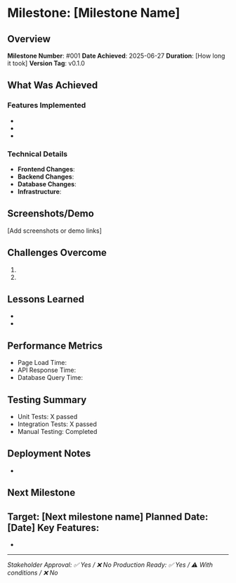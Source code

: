 # Milestone: [Milestone Name]

## Overview
**Milestone Number**: #001
**Date Achieved**: 2025-06-27
**Duration**: [How long it took]
**Version Tag**: v0.1.0

## What Was Achieved
### Features Implemented
- 
- 
- 

### Technical Details
- **Frontend Changes**: 
- **Backend Changes**: 
- **Database Changes**: 
- **Infrastructure**: 

## Screenshots/Demo
[Add screenshots or demo links]

## Challenges Overcome
1. 
2. 

## Lessons Learned
- 
- 

## Performance Metrics
- Page Load Time: 
- API Response Time: 
- Database Query Time: 

## Testing Summary
- Unit Tests: X passed
- Integration Tests: X passed
- Manual Testing: Completed

## Deployment Notes
- 

## Next Milestone
**Target**: [Next milestone name]
**Planned Date**: [Date]
**Key Features**: 
- 
- 

---
*Stakeholder Approval: ✅ Yes / ❌ No*
*Production Ready: ✅ Yes / ⚠️ With conditions / ❌ No*
